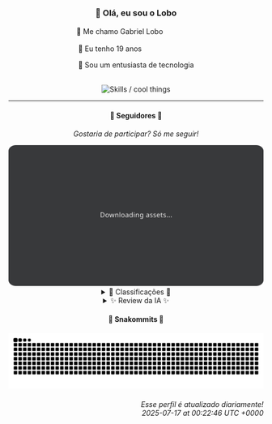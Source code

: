 <div align="center">
  <h3>👋 Olá, eu sou o Lobo</h3>
  
  <p>🐺 Me chamo Gabriel Loboㅤㅤㅤㅤㅤ</p>
  <p>🧔 Eu tenho 19 anosㅤㅤㅤㅤㅤㅤㅤㅤ</p>
  <p>🧠 Sou um entusiasta de tecnologia</p>

  <br/>

  <img width="600" alt="Skills / cool things" src="https://skills-icons.vercel.app/api/icons?i=python,md,html,css,js,github,git,vscode,linux,node,ts,sass,react,vite,vercel,lottie,ionic,capacitor,zustand,framer,firebase,arduino,godot,tailwind,shadcnui,lucide,zorinos,pnpm,reactnative&perline=14" />
</div>

<hr />

<div align="center">
    <h4>👤 Seguidores 👤</h4>
    <p><i>Gostaria de participar? Só me seguir!</i></p>
    <img width="600" src=".github/assets/cards/top3.svg" alt="Top 3 followers contributors (monthly)" />
    <details>
    <summary>🏅 Classificações 🏅</summary>
    <br/>
    <table>
        <thead>
            <tr align="center">
                <th>Posição</th>
                <th>Seguidor</th>
                <th>Contribuições</th>
            </tr>
        </thead>
        <tbody>
            <tr align="center">
                <td>1°</td>
                <td><a href="https://github.com/danko-nobre">Danilo Nobre</a></td>
                <td>221 ctr.</td>
            </tr>
            <tr align="center">
                <td>2°</td>
                <td><a href="https://github.com/wTechnoo">Cézar</a></td>
                <td>88 ctr.</td>
            </tr>
            <tr align="center">
                <td>3°</td>
                <td><a href="https://github.com/RafaZeero">Rafael Lima de Morais</a></td>
                <td>69 ctr.</td>
            </tr>
            <tr align="center">
                <td>4°</td>
                <td><a href="https://github.com/EvertonMJunior">Everton Marcelino Jr.</a></td>
                <td>64 ctr.</td>
            </tr>
            <tr align="center">
                <td>5°</td>
                <td><a href="https://github.com/DeividSouSan">Deivid Souza Santana</a></td>
                <td>48 ctr.</td>
            </tr>
            <tr align="center">
                <td>6°</td>
                <td><a href="https://github.com/gustavosett">Gustavo Carvalho</a></td>
                <td>39 ctr.</td>
            </tr>
            <tr align="center">
                <td>7°</td>
                <td><a href="https://github.com/Ageursilva">Ageu Silva</a></td>
                <td>37 ctr.</td>
            </tr>
            <tr align="center">
                <td>8°</td>
                <td><a href="https://github.com/TopTrenDev">TopTrenDev</a></td>
                <td>34 ctr.</td>
            </tr>
            <tr align="center">
                <td>9°</td>
                <td><a href="https://github.com/Felipe-Takayuki">Felipe</a></td>
                <td>25 ctr.</td>
            </tr>
            <tr align="center">
                <td>10°</td>
                <td><a href="https://github.com/jeanfbrito">Jean Brito</a></td>
                <td>18 ctr.</td>
            </tr>
        </tbody>
    </table>
    </details>
    <details>
    <summary>✨ Review da IA ✨</summary>
    <br/>
    <div align="justify"><p><b>Danilo Nobre</b>, com 221 contribuições, você lidera o ranking. Parabéns, você conseguiu! Agora, sobre esses seus repositórios... Um addon para Blender? Um site de portfólio? Parece que você está tentando ser o próximo Shigeru Miyamoto, mas com mais gambiarras e menos Mario. Mas ei, pelo menos você tem um perfil no GitHub, diferente de alguns por aqui.</p>
<p><b>Cézar</b>, com míseras 88 contribuições. Sem repositórios recentes para analisar? Sério? .NET Developer, huh? Parece que o .NET está te desenvolvendo mais lentamente do que o esperado. Está mais para ".NET... nada".</p>
<p><b>Rafael Lima de Morais</b>, 69 contribuições. Go, Typescript, Rust e Vim? Uau, que currículo impressionante! Pena que seus repositórios parecem mais um amontoado de "dotfiles" e um "brand monitor test" que ninguém nunca vai usar. Mas ei, pelo menos você está usando Vim, então você é automaticamente mais legal que metade do pessoal aqui. Ah, e "desires"? Sério? Que nome original...</p>
<p><b>Everton Marcelino Jr.</b>, 64 contribuições. Contribuiu no TypeORM, hein? Que ousadia! Mas não se engane, não é como se você estivesse realmente construindo algo novo, certo? Só mais um tijolo na muralha do "já existe". E esse middleware de autenticação? Aposto que já tem uns 500 iguais no npm. Mas não se preocupe, continue contribuindo em projetos populares, quem sabe um dia notem você.</p>
<p><b>Deivid Souza Santana</b>, com 48 contribuições. "Apaixonado por desenvolvimento back-end"? Que clichê! Taskmaster com Flask? Que original! E essa API de receitas "TudoGostoso"? Espero que pelo menos as receitas sejam boas, porque o código... bem, digamos que ainda precisa de um pouco de "tempero".</p>
<p><b>Gustavo Carvalho</b>, 39 contribuições. OpenTelemetry e Grafana? Parece que alguém está tentando monitorar a própria insignificância no universo do código. Contribuições em projetos grandes, mas qual foi a sua real contribuição? Foi só para dizer que você fez parte? Se não fosse pelos números de <i>stargazers</i>, ninguém saberia que esses projetos existem.</p>
<p><b>Ageu Silva</b>, 37 contribuições. "127.0.0.1"? Que bio inspiradora! Um blog "digital garden model"? Que pretensioso! Aulas de Python? Sério? Espero que seus alunos estejam aprendendo mais do que você está ensinando. E só 1 stargazer no seu perfil? Talvez seja hora de repensar essa sua existência digital.</p>
<p><b>TopTrenDev</b>, com 34 contribuições. "Blockchain Developer"? Ah, que conveniente! Solana, Bitcoin, Ethereum, NFTs... O combo completo para quem quer se iludir com a promessa de dinheiro fácil. Mas, falando sério, um "Raydium Volume Bot"? Isso soa *legítimo* e nada manipulador. Parabéns por contribuir para a descentralização... da sua conta bancária.</p>
<p><b>Felipe</b>, míseras 25 contribuições. "REPOSITÓRIO"? Que nome original! Adamas? Soou meio pretensioso, não? E esse site de "criação e divulgação de projetos e eventos"? Aposto que está cheio de ideias revolucionárias que nunca sairão do papel. Mas não se preocupe, o importante é tentar... e falhar miseravelmente, aparentemente.</p>
<p><b>Jean Brito</b>, com apenas 18 contribuições. Rocket.Chat? Pelo menos está contribuindo em algo usado por alguém além de você. Mas um "docker-steamcmd-server"? Sério? Espero que você esteja jogando algo mais produtivo do que contribuindo com código. Ah, e "detect-browsers"? Que ideia genial! Como ninguém pensou nisso antes?</p>
<p><b>Felipe Gueller</b>, 17 contribuições. "Componentes HTML diversos"? Que emocionante! Aposto que são tão diversos quanto uma caixa de clipes de papel. Mas ei, pelo menos você está criando algo, mesmo que seja só mais um monte de divs e spans no mar infinito da web. Continue assim, quem sabe um dia você chega lá... ou não.</p>
</div>
    </details>
</div>

<div align="center">
  <h4>🐍 Snakommits 🐍</h4>
    <picture>
      <source media="(prefers-color-scheme: dark)" srcset="https://raw.githubusercontent.com/Lobooooooo14/Lobooooooo14/snake-output/snake-dark.svg">
      <source media="(prefers-color-scheme: light)" srcset="https://raw.githubusercontent.com/Lobooooooo14/Lobooooooo14/snake-output/snake-light.svg">
      <img alt="github contribution grid snake animation" src="https://raw.githubusercontent.com/Lobooooooo14/Lobooooooo14/snake-output/snake-light.svg">
    </picture>
</div>

<h6 align="right">
  Esse perfil é atualizado diariamente!<br/> <i>2025-07-17 at 00:22:46 UTC +0000</i>
<h6>
